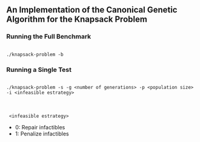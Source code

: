 ## An Implementation of the Canonical Genetic Algorithm for the Knapsack Problem


### Running the Full Benchmark
<code>
./knapsack-problem -b
</code>

### Running a Single Test
<code>
./knapsack-problem -s -g &lt;number of generations&gt; -p &lt;population size&gt; -i &lt;infeasible estrategy&gt;
</code>

<br><br>
<code>
  &lt;infeasible estrategy&gt;
</code>

 * 	0: Repair infactibles
 * 	1: Penalize infactibles
